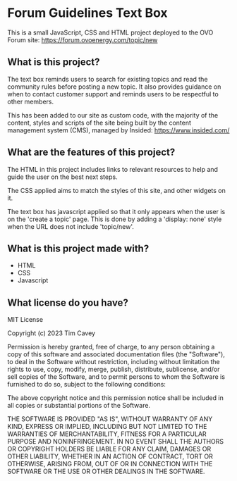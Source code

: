 # Forum Guidelines Text Box

This is a small JavaScript, CSS and HTML project deployed to the OVO Forum site: https://forum.ovoenergy.com/topic/new

## What is this project?

The text box reminds users to search for existing topics and read the community rules before posting a new topic. It also provides guidance on when to contact customer support and reminds users to be respectful to other members.

This has been added to our site as custom code, with the majority of the content, styles and scripts of the site being built by the content management system (CMS), managed by Insided: https://www.insided.com/ 

## What are the features of this project?

The HTML in this project includes links to relevant resources to help and guide the user on the best next steps.

The CSS applied aims to match the styles of this site, and other widgets on it. 

The text box has javascript applied so that it only appears when the user is on the 'create a topic' page. This is done by adding a 'display: none' style when the URL does not include 'topic/new'.

## What is this project made with?

- HTML
- CSS
- Javascript

## What license do you have?

MIT License

Copyright (c) 2023 Tim Cavey

Permission is hereby granted, free of charge, to any person obtaining a copy
of this software and associated documentation files (the "Software"), to deal
in the Software without restriction, including without limitation the rights
to use, copy, modify, merge, publish, distribute, sublicense, and/or sell
copies of the Software, and to permit persons to whom the Software is
furnished to do so, subject to the following conditions:

The above copyright notice and this permission notice shall be included in
all copies or substantial portions of the Software.

THE SOFTWARE IS PROVIDED "AS IS", WITHOUT WARRANTY OF ANY KIND, EXPRESS OR
IMPLIED, INCLUDING BUT NOT LIMITED TO THE WARRANTIES OF MERCHANTABILITY,
FITNESS FOR A PARTICULAR PURPOSE AND NONINFRINGEMENT. IN NO EVENT SHALL THE
AUTHORS OR COPYRIGHT HOLDERS BE LIABLE FOR ANY CLAIM, DAMAGES OR OTHER
LIABILITY, WHETHER IN AN ACTION OF CONTRACT, TORT OR OTHERWISE, ARISING FROM,
OUT OF OR IN CONNECTION WITH THE SOFTWARE OR THE USE OR OTHER DEALINGS IN
THE SOFTWARE.
